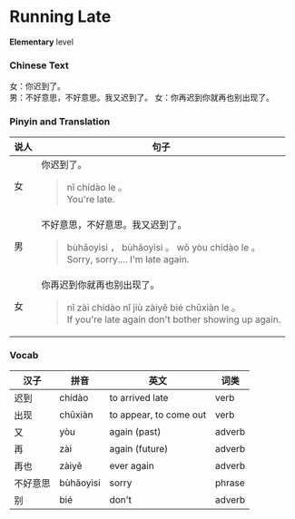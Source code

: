 # Running Late
**Elementary** level
### Chinese Text
女：你迟到了。<br />男：不好意思，不好意思。我又迟到了。
女：你再迟到你就再也别出现了。

### Pinyin and Translation
|说人|句子|
|----|----|
|女|你迟到了。<blockquote>nǐ chídào le 。<br />You're late.</blockquote>|
|男|不好意思，不好意思。我又迟到了。<blockquote>bùhǎoyìsi ， bùhǎoyìsi 。 wǒ yòu chídào le 。<br />Sorry, sorry.... I'm late again.</blockquote>|
|女|你再迟到你就再也别出现了。<blockquote>nǐ zài chídào nǐ jiù zàiyě bié chūxiàn le 。<br />If you're late again don't bother showing up again.</blockquote>|
### Vocab
|汉子|拼音|英文|词类|
|----|----|----|----|
|迟到|chídào|to arrived late|verb|
|出现|chūxiàn|to appear, to come out|verb|
|又|yòu|again (past)|adverb|
|再|zài|again (future)|adverb|
|再也|zàiyě|ever again|adverb|
|不好意思|bùhǎoyìsi|sorry|phrase|
|别|bié|don't|adverb|